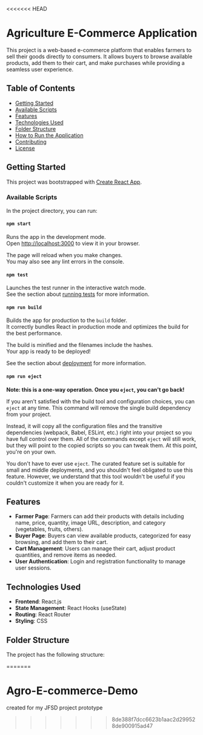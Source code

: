 <<<<<<< HEAD
# Agriculture E-Commerce Application

This project is a web-based e-commerce platform that enables farmers to sell their goods directly to consumers. It allows buyers to browse available products, add them to their cart, and make purchases while providing a seamless user experience.

## Table of Contents

- [Getting Started](#getting-started)
- [Available Scripts](#available-scripts)
- [Features](#features)
- [Technologies Used](#technologies-used)
- [Folder Structure](#folder-structure)
- [How to Run the Application](#how-to-run-the-application)
- [Contributing](#contributing)
- [License](#license)

## Getting Started

This project was bootstrapped with [Create React App](https://github.com/facebook/create-react-app).

### Available Scripts

In the project directory, you can run:

#### `npm start`

Runs the app in the development mode.\
Open [http://localhost:3000](http://localhost:3000) to view it in your browser.

The page will reload when you make changes.\
You may also see any lint errors in the console.

#### `npm test`

Launches the test runner in the interactive watch mode.\
See the section about [running tests](https://facebook.github.io/create-react-app/docs/running-tests) for more information.

#### `npm run build`

Builds the app for production to the `build` folder.\
It correctly bundles React in production mode and optimizes the build for the best performance.

The build is minified and the filenames include the hashes.\
Your app is ready to be deployed!

See the section about [deployment](https://facebook.github.io/create-react-app/docs/deployment) for more information.

#### `npm run eject`

**Note: this is a one-way operation. Once you `eject`, you can't go back!**

If you aren't satisfied with the build tool and configuration choices, you can `eject` at any time. This command will remove the single build dependency from your project.

Instead, it will copy all the configuration files and the transitive dependencies (webpack, Babel, ESLint, etc.) right into your project so you have full control over them. All of the commands except `eject` will still work, but they will point to the copied scripts so you can tweak them. At this point, you're on your own.

You don't have to ever use `eject`. The curated feature set is suitable for small and middle deployments, and you shouldn't feel obligated to use this feature. However, we understand that this tool wouldn't be useful if you couldn't customize it when you are ready for it.

## Features

- **Farmer Page**: Farmers can add their products with details including name, price, quantity, image URL, description, and category (vegetables, fruits, others).
- **Buyer Page**: Buyers can view available products, categorized for easy browsing, and add them to their cart.
- **Cart Management**: Users can manage their cart, adjust product quantities, and remove items as needed.
- **User Authentication**: Login and registration functionality to manage user sessions.

## Technologies Used

- **Frontend**: React.js
- **State Management**: React Hooks (useState)
- **Routing**: React Router
- **Styling**: CSS

## Folder Structure

The project has the following structure:

=======
# Agro-E-commerce-Demo
created for my JFSD project prototype
>>>>>>> 8de388f7dcc6623b1aac2d299528de900915ad47
